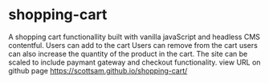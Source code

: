 # shopping-cart
A shopping cart functionallity built with vanilla javaScript and headless CMS contentful.
Users can add to the cart 
Users can remove from the cart
users can also increase the quantity of the product in the cart.
The site can be scaled to include paymant gateway and checkout functionality.
view URL on github page
https://scottsam.github.io/shopping-cart/
